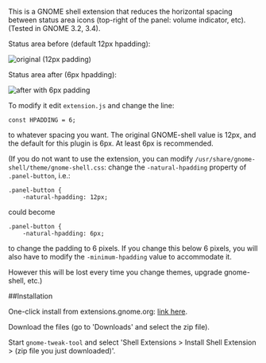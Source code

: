 This is a GNOME shell extension that reduces the horizontal spacing between status area icons (top-right of the panel: volume indicator, etc). (Tested in GNOME 3.2, 3.4).

Status area before (default 12px hpadding):

![original (12px padding)](http://cdn.bitbucket.org/mathematicalcoffee/status-area-horizontal-spacing-gnome-shell-extension/downloads/status_area_original.png)

Status area after (6px hpadding):

![after with 6px padding](http://cdn.bitbucket.org/mathematicalcoffee/status-area-horizontal-spacing-gnome-shell-extension/downloads/status_area_6px.png)

To modify it edit `extension.js` and change the line:

    const HPADDING = 6;

to whatever spacing you want. The original GNOME-shell value is 12px, and the default for this plugin is 6px.
At least 6px is recommended.

(If you do not want to use the extension, you can modify `/usr/share/gnome-shell/theme/gnome-shell.css`: change the `-natural-hpadding` property of `.panel-button`, i.e.:

    .panel-button {
        -natural-hpadding: 12px;

could become

    .panel-button {
        -natural-hpadding: 6px;

to change the padding to 6 pixels. If you change this below 6 pixels, you will also have to modify the `-minimum-hpadding` value to accommodate it.

However this will be lost every time you change themes, upgrade gnome-shell, etc.)

##Installation

One-click install from extensions.gnome.org: [link here](https://extensions.gnome.org/extension/355/status-area-horizontal-spacing/).

Download the files (go to 'Downloads' and select the zip file).

Start `gnome-tweak-tool` and select 'Shell Extensions > Install Shell Extension > (zip file you just downloaded)'. 
